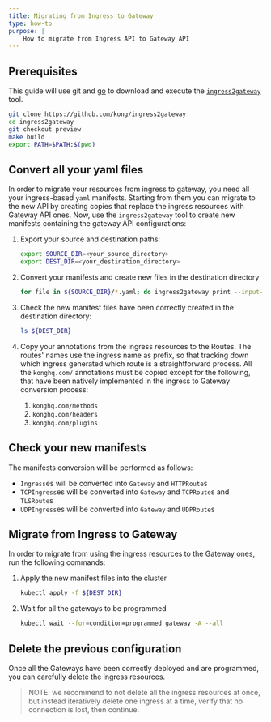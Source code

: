 ```yaml
---
title: Migrating from Ingress to Gateway
type: how-to
purpose: |
    How to migrate from Ingress API to Gateway API
---
```


## Prerequisites

This guide will use git and [go][go] to download and execute the [`ingress2gateway`][ingress2gateway]
tool.

```bash
git clone https://github.com/kong/ingress2gateway
cd ingress2gateway
git checkout preview
make build
export PATH=$PATH:$(pwd)
```

[go]: https://go.dev/dl/
[ingress2gateway]: https://github.com/kubernetes-sigs/ingress2gateway

## Convert all your yaml files

In order to migrate your resources from ingress to gateway, you need all your ingress-based
`yaml` manifests. Starting from them you can migrate to the new API by creating copies
that replace the ingress resources with Gateway API ones.
Now, use the `ingress2gateway` tool to create new manifests containing the gateway
API configurations:

1. Export your source and destination paths:

    ```bash
    export SOURCE_DIR=<your_source_directory>
    export DEST_DIR=<your_destination_directory>
    ```

1. Convert your manifests and create new files in the destination directory

    ```bash
    for file in ${SOURCE_DIR}/*.yaml; do ingress2gateway print --input-file ${file} -A --providers=kong --all-resources > ${DEST_DIR}/$(basename -- $file); done
    ```

1. Check the new manifest files have been correctly created in the destination directory:

    ```bash
    ls ${DEST_DIR}
    ```

1. Copy your annotations from the ingress resources to the Routes. The routes' names
   use the ingress name as prefix, so that tracking down which ingress generated
   which route is a straightforward process. All the `konghq.com/` annotations must
   be copied except for the following, that have been natively implemented in the
   ingress to Gateway conversion process:
   1. `konghq.com/methods`
   1. `konghq.com/headers`
   1. `konghq.com/plugins`

## Check your new manifests

The manifests conversion will be performed as follows:

- `Ingress`es will be converted into `Gateway` and `HTTPRoute`s
- `TCPIngress`es will be converted into `Gateway` and `TCPRoute`s and `TLSRoute`s
- `UDPIngress`es will be converted into `Gateway` and `UDPRoute`s

## Migrate from Ingress to Gateway

In order to migrate from using the ingress resources to the Gateway ones, run the
following commands:

1. Apply the new manifest files into the cluster

    ```bash
    kubectl apply -f ${DEST_DIR}
    ```

1. Wait for all the gateways to be programmed

    ```bash
    kubectl wait --for=condition=programmed gateway -A --all
    ```

## Delete the previous configuration

Once all the Gateways have been correctly deployed and are programmed, you can carefully
delete the ingress resources.

> NOTE: we recommend to not delete all the ingress resources at once, but instead
> iteratively delete one ingress at a time, verify that no connection is lost, then
> continue.
